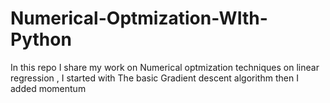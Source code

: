 # Numerical-Optmization-WIth-Python
 In this repo I share my work on Numerical optmization techniques on  linear regression , I started with The basic Gradient descent algorithm then I added momentum 
